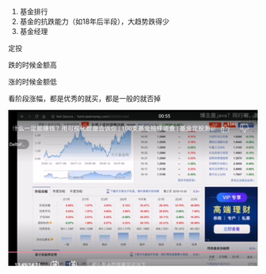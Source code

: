 1. 基金排行
2. 基金的抗跌能力（如18年后半段），大趋势跌得少
3. 基金经理

定投

跌的时候金额高

涨的时候金额低



看阶段涨幅，都是优秀的就买，都是一般的就否掉

![1600361771916](image/1600361771916.png)





